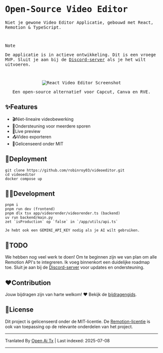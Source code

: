 <samp>
  
<h1>Open-Source Video Editor</h1>
<p>Niet je gewone Video Editor Applicatie, gebouwd met React, Remotion & TypeScript.</p>
<br />

> [!NOTE]  
> De applicatie is in actieve ontwikkeling. Dit is een vroege MVP. Sluit je aan bij de [Discord-server](https://discord.gg/GSknuxubZK) als je het wilt uitvoeren.

<br />

<p align="center">
  <img src="https://raw.githubusercontent.com/robinroy03/videoeditor/main/public/screenshot-app.png" alt="React Video Editor Screenshot">
</p>
<p align="center">Een open-source alternatief voor Capcut, Canva en RVE.</p>
</samp>

## ✨Features

- 🎬Niet-lineaire videobewerking
- 🔀Ondersteuning voor meerdere sporen
- 👀Live preview
- 📤Video exporteren
- 📜Gelicenseerd onder MIT

## 🐋Deployment

```
git clone https://github.com/robinroy03/videoeditor.git
cd videoeditor
docker compose up
```

## 🧑‍💻Development

```
pnpm i
pnpm run dev (frontend)
pnpm dlx tsx app/videorender/videorender.ts (backend)
uv run backend/main.py
zet `isProduction` op `false` in `/app/utils/api.ts`

Je hebt ook een GEMINI_API_KEY nodig als je AI wilt gebruiken.
```

## 📃TODO

We hebben nog veel werk te doen! Om te beginnen zijn we van plan om alle Remotion API's te integreren. Ik voeg binnenkort een duidelijke roadmap toe. Sluit je aan bij de [Discord-server](https://discord.com/invite/GSknuxubZK) voor updates en ondersteuning.

## ❤️Contribution

Jouw bijdragen zijn van harte welkom! ❤️ Bekijk de [bijdragengids](https://raw.githubusercontent.com/robinroy03/videoeditor/main/CONTRIBUTING.md).

## 📜License

Dit project is gelicenseerd onder de MIT-licentie. De [Remotion-licentie](https://github.com/remotion-dev/remotion/blob/main/LICENSE.md) is ook van toepassing op de relevante onderdelen van het project.

---

Tranlated By [Open Ai Tx](https://github.com/OpenAiTx/OpenAiTx) | Last indexed: 2025-07-08

---